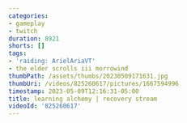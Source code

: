 ```yaml
---
categories:
- gameplay
- twitch
duration: 8921
shorts: []
tags:
- 'raiding: ArielAriaVT'
- the elder scrolls iii morrowind
thumbPath: /assets/thumbs/20230509171631.jpg
thumbUri: /videos/825260617/pictures/1667594996
timestamp: 2023-05-09T12:16:31-05:00
title: learning alchemy | recovery stream
videoId: '825260617'
---
```

